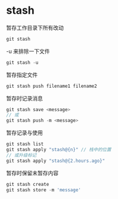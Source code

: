 # stash

暂存工作目录下所有改动

```javascript
git stash
```

-u 来排除一下文件

```javascript
git stash -u
```

暂存指定文件

```javascript
git stash push filename1 filename2
```

暂存时记录消息

```javascript
git stash save <message>
// 或
git stash push -m <message>
```

暂存记录与使用

```javascript
git stash list
git stash apply "stash@{n}" // 栈中的位置
// 或升级标记
git stash apply "stash@{2.hours.ago}"
```

暂存时保留未暂存内容

```javascript
git stash create
git stash store -m 'message'
```
